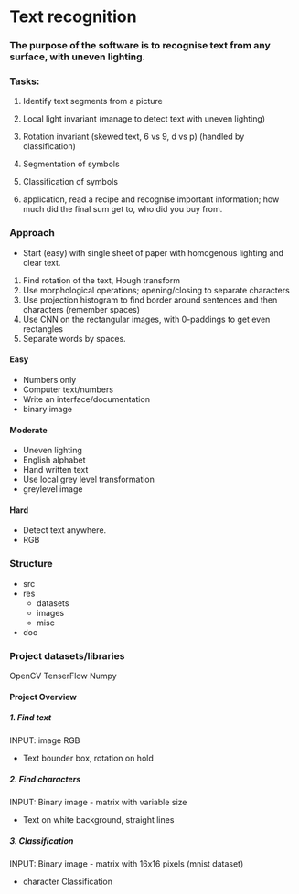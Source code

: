 # Text recognition

### The purpose of the software is to recognise text from any surface, with uneven lighting.

### Tasks:

1. Identify text segments from a picture
2. Local light invariant (manage to detect text with uneven lighting)
3. Rotation invariant (skewed text, 6 vs 9, d vs p) (handled by classification)
4. Segmentation of symbols
5. Classification of symbols

6. application, read a recipe and recognise important information; how much
did the final sum get to, who did you buy from.


### Approach

- Start (easy) with single sheet of paper with homogenous lighting and clear text.
1. Find rotation of the text, Hough transform
2. Use morphological operations; opening/closing to separate characters
3. Use projection histogram to find border around sentences and then characters
    (remember spaces)
4. Use CNN on the rectangular images, with 0-paddings to get even rectangles
5. Separate words by spaces.

#### Easy
- Numbers only
- Computer text/numbers
- Write an interface/documentation
- binary image

#### Moderate
- Uneven lighting
- English alphabet
- Hand written text
- Use local grey level transformation
- greylevel image

#### Hard
- Detect text anywhere.
- RGB


### Structure
- src
- res
  - datasets
  - images
  - misc
- doc


### Project datasets/libraries
  OpenCV
  TenserFlow
  Numpy



####  Project Overview
##### 1. Find text
INPUT: image RGB
- Text bounder box, rotation on hold

##### 2. Find characters
INPUT: Binary image - matrix with variable size
- Text on white background, straight lines

##### 3. Classification
INPUT: Binary image - matrix with 16x16 pixels (mnist dataset)

- character Classification
